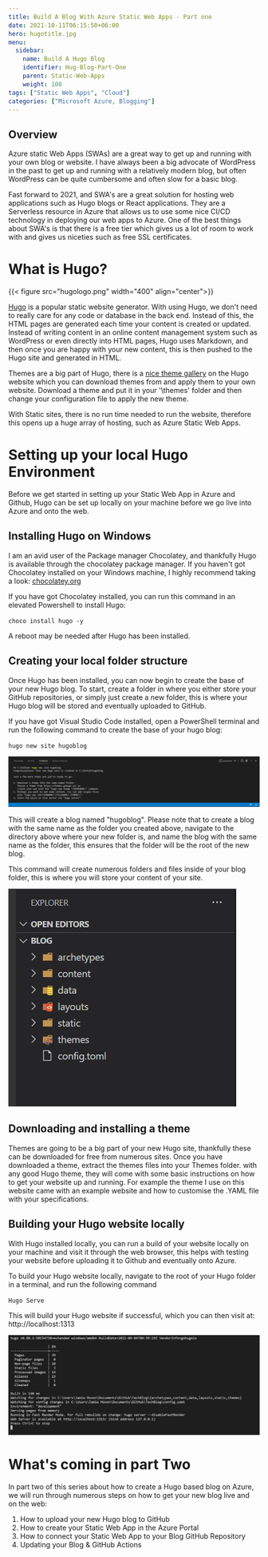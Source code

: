 ```yaml
---
title: Build A Blog With Azure Static Web Apps - Part one
date: 2021-10-11T06:15:50+06:00
hero: hugotitle.jpg
menu:
  sidebar:
    name: Build A Hugo Blog
    identifier: Hug-Blog-Part-One
    parent: Static-Web-Apps
    weight: 100
tags: ["Static Web Apps", "Cloud"]
categories: ["Microsoft Azure, Blogging"]
---
```


## Overview

Azure static Web Apps (SWAs) are a great way to get up and running with your own blog or website.
I have always been a big advocate of WordPress in the past to get up and running with a relatively
modern blog, but often WordPress can be quite cumbersome and often slow for a basic blog.

Fast forward to 2021, and SWA's are a great solution for hosting web applications such as Hugo blogs or React applications.
They are a Serverless resource in Azure that allows us to use some nice CI/CD technology in deploying our web apps to Azure.
One of the best things about SWA's is that there is a free tier which gives us a lot of room to work with and gives us niceties such as free SSL certificates.

# What is Hugo?


{{< figure src="hugologo.png" width="400" align="center">}}


[Hugo](https://gohugo.io/) is a popular static website generator. With using Hugo, we don't need to really care for any code or database in the back end.
Instead of this, the HTML pages are generated each time your content is created or updated. Instead of writing content in an online content management system such as WordPress or even directly into HTML pages, Hugo uses Markdown, and then once you are happy with your new content, this is then pushed to the Hugo site and generated in HTML.

Themes are a big part of Hugo, there is a [nice theme gallery](https://themes.gohugo.io/) on the Hugo website which you can download themes from and apply them to your own website. Download a theme and put it in your '\themes' folder and then change your configuration file to apply the new theme.

With Static sites, there is no run time needed to run the website, therefore this opens up a huge array of hosting, such as Azure Static Web Apps. 

# Setting up your local Hugo Environment

Before we get started in setting up your Static Web App in Azure and Github, Hugo can be set up locally on your machine before we go live into Azure and onto the web.

## Installing Hugo on Windows

I am an avid user of the Package manager Chocolatey, and thankfully Hugo is available through the chocolatey package manager. If you haven't got Chocolatey installed on your Windows machine, I highly recommend taking a look: [chocolatey.org](https://chocolatey.org/install)

If you have got Chocolatey installed, you can run this command in an elevated Powershell to install Hugo:

`choco install hugo -y`

A reboot may be needed after Hugo has been installed.

## Creating your local folder structure

Once Hugo has been installed, you can now begin to create the base of your new Hugo blog. To start, create a folder in where you either store your GitHub repositories, or simply just create a new folder, this is where your Hugo blog will be stored and eventually uploaded to GitHub.

If you have got Visual Studio Code installed, open a PowerShell terminal and run the following command to create the base of your hugo blog:

`hugo new site hugoblog`

![The creation of your Hugo Blog](createnewblog.png)

This will create a blog named "hugoblog". Please note that to create a blog with the same name as the folder you created above, navigate to the directory above where your new folder is, and name the blog with the same name as the folder, this ensures that the folder will be the root of the new blog.

This command will create numerous folders and files inside of your blog folder, this is where you will store your content of your site.

![The folder structure of your newly created Hugo blog, shown in Visual Studio Code](folderstructure.jpg)


## Downloading and installing a theme

Themes are going to be a big part of your new Hugo site, thankfully these can be downloaded for free from numerous sites. Once you have downloaded a theme, extract the themes files into your Themes folder. with any good Hugo theme, they will come with some basic instructions on how to get your website up and running. For example the theme I use on this website came with an example website and how to customise the .YAML file with your specifications. 

## Building your Hugo website locally

With Hugo installed locally, you can run a build of your website locally on your machine and visit it through the web browser, this helps with testing your website before uploading it to Github and eventually onto Azure. 

To build your Hugo website locally, navigate to the root of your Hugo folder in a terminal, and run the following command

`Hugo Serve`

This will build your Hugo website if successful, which you can then visit at: http://localhost:1313


![Your local website is ready to go](localwebsite.jpg)


# What's coming in part Two

In part two of this series about how to create a Hugo based blog on Azure, we will run through numerous steps on how to get your new blog live and on the web:

1. How to upload your new Hugo blog to GitHub
2. How to create your Static Web App in the Azure Portal
3. How to connect your Static Web App to your Blog GitHub Repository
4. Updating your Blog & GitHub Actions